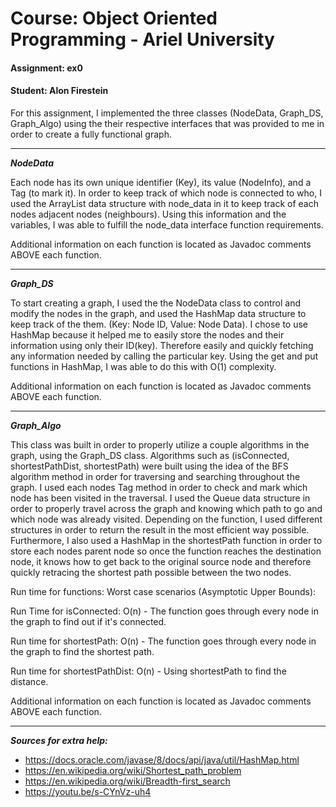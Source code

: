 # Course: Object Oriented Programming - Ariel University
#### Assignment: ex0
#### Student: Alon Firestein



For this assignment, I implemented the three classes (NodeData, Graph_DS, Graph_Algo) using the their respective interfaces that was provided to me in order to create a fully functional graph.

------------------------------------

*****NodeData*****

Each node has its own unique identifier (Key), its value (NodeInfo), and a Tag (to mark it).
In order to keep track of which node is connected to who, I used the ArrayList data structure with node_data in it to keep track of each nodes adjacent nodes (neighbours). 
Using this information and the variables, I was able to fulfill the node_data interface function requirements.

Additional information on each function is located as Javadoc comments ABOVE each function.

------------------------------------

*****Graph_DS*****

To start creating a graph, I used the the NodeData class to control and modify the nodes in the graph, and used the HashMap data structure to keep track of the them. (Key: Node ID, Value: Node Data).
I chose to use HashMap because it helped me to easily store the nodes and their information using only their ID(key).
Therefore easily and quickly fetching any information needed by calling the particular key.
Using the get and put functions in HashMap, I was able to do this with O(1) complexity.

Additional information on each function is located as Javadoc comments ABOVE each function.

------------------------------------

*****Graph_Algo***** 

This class was built in order to properly utilize a couple algorithms in the graph, using the Graph_DS class.
Algorithms such as (isConnected, shortestPathDist, shortestPath) were built using the idea of the BFS algorithm method in order for traversing and searching throughout the graph.
I used each nodes Tag method in order to check and mark which node has been visited in the traversal.
I used the Queue data structure in order to properly travel across the graph and knowing which path to go and which node was already visited.
Depending on the function, I used different structures in order to return the result in the most efficient way possible.
Furthermore, I also used a HashMap in the shortestPath function in order to store each nodes parent node so once the function reaches the destination node, it knows how to get back to the original source node and therefore quickly retracing the shortest path possible between the two nodes.

Run time for functions: Worst case scenarios (Asymptotic Upper Bounds):

Run Time for isConnected: O(n) - The function goes through every node in the graph to find out if it's connected.

Run time for shortestPath: O(n) - The function goes through every node in the graph to find the shortest path.

Run time for shortestPathDist: O(n) - Using shortestPath to find the distance.


Additional information on each function is located as Javadoc comments ABOVE each function.


------------------------------------


***Sources for extra help:***
- https://docs.oracle.com/javase/8/docs/api/java/util/HashMap.html
- https://en.wikipedia.org/wiki/Shortest_path_problem
- https://en.wikipedia.org/wiki/Breadth-first_search
- https://youtu.be/s-CYnVz-uh4

